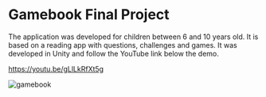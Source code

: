 # Gamebook Final Project

The application was developed for children between 6 and 10 years old. It is based on a reading app with questions, challenges and games.
It was developed in Unity and follow the YouTube link below the demo.

https://youtu.be/gLlLkRfXt5g

![gamebook](https://user-images.githubusercontent.com/73181803/160286106-7018e818-936b-41dc-ad0d-79f9a56899d1.jpeg)

